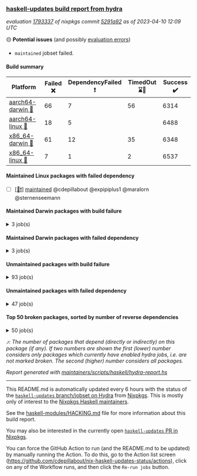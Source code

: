 ### [haskell-updates build report from hydra](https://hydra.nixos.org/jobset/nixpkgs/haskell-updates)
*evaluation [1793337](https://hydra.nixos.org/eval/1793337) of nixpkgs commit [5291a92](https://github.com/NixOS/nixpkgs/commits/5291a9240e23b839452c5bceecbc9da48cbf112e) as of 2023-04-10 12:09 UTC*

:yellow_circle: **Potential issues** (and possibly [evaluation errors](https://hydra.nixos.org/jobset/nixpkgs/haskell-updates))
  * `maintained` jobset failed.

#### Build summary

 | Platform | Failed :x: | DependencyFailed :heavy_exclamation_mark: | TimedOut :hourglass::no_entry_sign: | Success :heavy_check_mark: | 
 | --- | --- | --- | --- | --- | 
 | [aarch64-darwin :green_apple:](https://hydra.nixos.org/eval/1793337?filter=.aarch64-darwin) | 66 | 7 | 56 | 6314 | 
 | [aarch64-linux :iphone:](https://hydra.nixos.org/eval/1793337?filter=.aarch64-linux) | 18 | 5 |  | 6488 | 
 | [x86_64-darwin :apple:](https://hydra.nixos.org/eval/1793337?filter=.x86_64-darwin) | 61 | 12 | 35 | 6348 | 
 | [x86_64-linux :penguin:](https://hydra.nixos.org/eval/1793337?filter=.x86_64-linux) | 7 | 1 | 2 | 6537 | 
#### Maintained Linux packages with failed dependency
- [ ] [[:penguin::heavy_exclamation_mark:]](https://hydra.nixos.org/build/215398638) [maintained](https://hydra.nixos.org/eval/1793337?filter=maintained) @cdepillabout @expipiplus1 @maralorn @sternenseemann
#### Maintained Darwin packages with build failure
<details><summary>3 job(s) </summary>

- [ ] [gitit](https://hydra.nixos.org/eval/1793337?filter=gitit) @Profpatsch @sternenseemann
  - [[:green_apple::x:]](https://hydra.nixos.org/build/215310502) [[:apple::heavy_check_mark:]](https://hydra.nixos.org/build/215309222) [toplevel](https://hydra.nixos.org/eval/1793337?filter=gitit)
  - [[:green_apple::heavy_check_mark:]](https://hydra.nixos.org/build/215303115) [[:apple::heavy_check_mark:]](https://hydra.nixos.org/build/215302838) [haskellPackages](https://hydra.nixos.org/eval/1793337?filter=haskellPackages.gitit)
</details>

#### Maintained Darwin packages with failed dependency
<details><summary>3 job(s) </summary>

- [ ] [nvfetcher](https://hydra.nixos.org/eval/1793337?filter=nvfetcher) @berberman
  - [[:green_apple::heavy_exclamation_mark:]](https://hydra.nixos.org/build/215378934) [[:apple::heavy_check_mark:]](https://hydra.nixos.org/build/215378940) [toplevel](https://hydra.nixos.org/eval/1793337?filter=nvfetcher)
  - [[:green_apple::heavy_exclamation_mark:]](https://hydra.nixos.org/build/215378937) [[:apple::heavy_check_mark:]](https://hydra.nixos.org/build/215378941) [haskellPackages](https://hydra.nixos.org/eval/1793337?filter=haskellPackages.nvfetcher)
</details>

#### Unmaintained packages with build failure
<details><summary>93 job(s) </summary>

- [ ] [ghc-lib-parser](https://hydra.nixos.org/eval/1793337?filter=ghc-lib-parser)  :arrow_heading_up: 25 | 68
  - [[:green_apple::heavy_check_mark:]](https://hydra.nixos.org/build/214152737) [[:iphone::heavy_check_mark:]](https://hydra.nixos.org/build/214132606) [[:apple::heavy_check_mark:]](https://hydra.nixos.org/build/214143564) [[:penguin::heavy_check_mark:]](https://hydra.nixos.org/build/214131464) [haskell.packages.ghc8107](https://hydra.nixos.org/eval/1793337?filter=haskell.packages.ghc8107.ghc-lib-parser)
  -  [[:iphone::heavy_check_mark:]](https://hydra.nixos.org/build/214142960) [[:apple::heavy_check_mark:]](https://hydra.nixos.org/build/214150857) [[:penguin::heavy_check_mark:]](https://hydra.nixos.org/build/214157196) [haskell.packages.ghc884](https://hydra.nixos.org/eval/1793337?filter=haskell.packages.ghc884.ghc-lib-parser)
  - [[:green_apple::heavy_check_mark:]](https://hydra.nixos.org/build/214150925) [[:iphone::heavy_check_mark:]](https://hydra.nixos.org/build/214146030) [[:apple::heavy_check_mark:]](https://hydra.nixos.org/build/214142844) [[:penguin::heavy_check_mark:]](https://hydra.nixos.org/build/214146460) [haskell.packages.ghc902](https://hydra.nixos.org/eval/1793337?filter=haskell.packages.ghc902.ghc-lib-parser)
  - [[:green_apple::heavy_check_mark:]](https://hydra.nixos.org/build/214149438) [[:iphone::heavy_check_mark:]](https://hydra.nixos.org/build/214142601) [[:apple::heavy_check_mark:]](https://hydra.nixos.org/build/214150059) [[:penguin::heavy_check_mark:]](https://hydra.nixos.org/build/214146661) [haskell.packages.ghc924](https://hydra.nixos.org/eval/1793337?filter=haskell.packages.ghc924.ghc-lib-parser)
  - [[:green_apple::heavy_check_mark:]](https://hydra.nixos.org/build/214156081) [[:iphone::heavy_check_mark:]](https://hydra.nixos.org/build/214144157) [[:apple::heavy_check_mark:]](https://hydra.nixos.org/build/214144221) [[:penguin::heavy_check_mark:]](https://hydra.nixos.org/build/214136222) [haskell.packages.ghc925](https://hydra.nixos.org/eval/1793337?filter=haskell.packages.ghc925.ghc-lib-parser)
  - [[:green_apple::heavy_check_mark:]](https://hydra.nixos.org/build/214141586) [[:iphone::heavy_check_mark:]](https://hydra.nixos.org/build/214153896) [[:apple::heavy_check_mark:]](https://hydra.nixos.org/build/214139781) [[:penguin::heavy_check_mark:]](https://hydra.nixos.org/build/214147860) [haskell.packages.ghc926](https://hydra.nixos.org/eval/1793337?filter=haskell.packages.ghc926.ghc-lib-parser)
  - [[:green_apple::heavy_check_mark:]](https://hydra.nixos.org/build/214131887) [[:iphone::heavy_check_mark:]](https://hydra.nixos.org/build/214135636) [[:apple::heavy_check_mark:]](https://hydra.nixos.org/build/214134095) [[:penguin::heavy_check_mark:]](https://hydra.nixos.org/build/214146976) [haskell.packages.ghc927](https://hydra.nixos.org/eval/1793337?filter=haskell.packages.ghc927.ghc-lib-parser)
  - [[:green_apple::heavy_check_mark:]](https://hydra.nixos.org/build/214132590) [[:iphone::heavy_check_mark:]](https://hydra.nixos.org/build/214131228) [[:apple::heavy_check_mark:]](https://hydra.nixos.org/build/214143061) [[:penguin::heavy_check_mark:]](https://hydra.nixos.org/build/214134785) [haskell.packages.ghc944](https://hydra.nixos.org/eval/1793337?filter=haskell.packages.ghc944.ghc-lib-parser)
  - [[:green_apple::heavy_check_mark:]](https://hydra.nixos.org/build/215303175) [[:iphone::x:]](https://hydra.nixos.org/build/215305798) [[:apple::heavy_check_mark:]](https://hydra.nixos.org/build/215306232) [[:penguin::heavy_check_mark:]](https://hydra.nixos.org/build/215311113) [haskell.packages.ghc961](https://hydra.nixos.org/eval/1793337?filter=haskell.packages.ghc961.ghc-lib-parser)
  - [[:green_apple::heavy_check_mark:]](https://hydra.nixos.org/build/214150872) [[:iphone::heavy_check_mark:]](https://hydra.nixos.org/build/214147560) [[:apple::heavy_check_mark:]](https://hydra.nixos.org/build/214132914) [[:penguin::heavy_check_mark:]](https://hydra.nixos.org/build/214153086) [haskellPackages](https://hydra.nixos.org/eval/1793337?filter=haskellPackages.ghc-lib-parser)
- [ ] [[:green_apple::heavy_check_mark:]](https://hydra.nixos.org/build/214141789) [[:iphone::heavy_check_mark:]](https://hydra.nixos.org/build/214134943) [[:apple::x:]](https://hydra.nixos.org/build/214146726) [[:penguin::heavy_check_mark:]](https://hydra.nixos.org/build/214135673) [haskellPackages.di-core](https://hydra.nixos.org/eval/1793337?filter=haskellPackages.di-core)  :arrow_heading_up: 8 | 11
- [ ] [[:green_apple::heavy_check_mark:]](https://hydra.nixos.org/build/215310254) [[:iphone::heavy_check_mark:]](https://hydra.nixos.org/build/215310915) [[:apple::x:]](https://hydra.nixos.org/build/215306998) [[:penguin::heavy_check_mark:]](https://hydra.nixos.org/build/215306514) [haskellPackages.spatial-math](https://hydra.nixos.org/eval/1793337?filter=haskellPackages.spatial-math)  :arrow_heading_up: 3 | 8
- [ ] [[:green_apple::x:]](https://hydra.nixos.org/build/215304155) [[:iphone::x:]](https://hydra.nixos.org/build/215303530) [[:apple::heavy_check_mark:]](https://hydra.nixos.org/build/215307689) [[:penguin::heavy_check_mark:]](https://hydra.nixos.org/build/215303840) [haskellPackages.hw-simd](https://hydra.nixos.org/eval/1793337?filter=haskellPackages.hw-simd)  :arrow_heading_up: 1 | 8
- [ ] [[:green_apple::x:]](https://hydra.nixos.org/build/215311116) [[:iphone::heavy_check_mark:]](https://hydra.nixos.org/build/215308695) [[:apple::x:]](https://hydra.nixos.org/build/215305531) [[:penguin::heavy_check_mark:]](https://hydra.nixos.org/build/215301905) [haskellPackages.inline-r](https://hydra.nixos.org/eval/1793337?filter=haskellPackages.inline-r)  :arrow_heading_up: 1 | 4
- [ ] [[:green_apple::heavy_check_mark:]](https://hydra.nixos.org/build/214134274) [[:iphone::x:]](https://hydra.nixos.org/build/214149550) [[:apple::heavy_check_mark:]](https://hydra.nixos.org/build/214142318) [[:penguin::heavy_check_mark:]](https://hydra.nixos.org/build/214144617) [haskellPackages.long-double](https://hydra.nixos.org/eval/1793337?filter=haskellPackages.long-double)  :arrow_heading_up: 1 | 2
- [ ] [[:green_apple::x:]](https://hydra.nixos.org/build/215303094) [[:iphone::heavy_check_mark:]](https://hydra.nixos.org/build/215305321) [[:apple::x:]](https://hydra.nixos.org/build/215307505) [[:penguin::heavy_check_mark:]](https://hydra.nixos.org/build/215307872) [haskellPackages.posix-socket](https://hydra.nixos.org/eval/1793337?filter=haskellPackages.posix-socket)  :arrow_heading_up: 1 | 2
- [ ] [[:green_apple::x:]](https://hydra.nixos.org/build/215310942) [[:iphone::heavy_check_mark:]](https://hydra.nixos.org/build/215308400) [[:apple::x:]](https://hydra.nixos.org/build/215306181) [[:penguin::heavy_check_mark:]](https://hydra.nixos.org/build/215308213) [haskellPackages.gi-gdkx11](https://hydra.nixos.org/eval/1793337?filter=haskellPackages.gi-gdkx11)  :arrow_heading_up: 1 | 1
- [ ] [[:green_apple::heavy_check_mark:]](https://hydra.nixos.org/build/215309053) [[:iphone::x:]](https://hydra.nixos.org/build/215302362) [[:apple::heavy_check_mark:]](https://hydra.nixos.org/build/215310229) [[:penguin::heavy_check_mark:]](https://hydra.nixos.org/build/215308593) [haskellPackages.nlopt-haskell](https://hydra.nixos.org/eval/1793337?filter=haskellPackages.nlopt-haskell)  :arrow_heading_up: 1 | 1
- [ ] [[:green_apple::x:]](https://hydra.nixos.org/build/214141221) [[:iphone::heavy_check_mark:]](https://hydra.nixos.org/build/214151880) [[:apple::x:]](https://hydra.nixos.org/build/214152662) [[:penguin::heavy_check_mark:]](https://hydra.nixos.org/build/214142865) [haskellPackages.openal-ffi](https://hydra.nixos.org/eval/1793337?filter=haskellPackages.openal-ffi)  :arrow_heading_up: 1 | 1
- [ ] [[:apple::x:]](https://hydra.nixos.org/build/215305536) [[:penguin::heavy_check_mark:]](https://hydra.nixos.org/build/215312608) [haskellPackages.swisstable](https://hydra.nixos.org/eval/1793337?filter=haskellPackages.swisstable)  :arrow_heading_up: 1 | 1
- [ ] [[:green_apple::heavy_check_mark:]](https://hydra.nixos.org/build/214146944) [[:iphone::x:]](https://hydra.nixos.org/build/214145294) [[:apple::heavy_check_mark:]](https://hydra.nixos.org/build/214134328) [[:penguin::heavy_check_mark:]](https://hydra.nixos.org/build/214151749) [haskellPackages.freetype2](https://hydra.nixos.org/eval/1793337?filter=haskellPackages.freetype2)  :arrow_heading_up: 0 | 10
- [ ] [[:green_apple::x:]](https://hydra.nixos.org/build/215310785) [[:iphone::heavy_check_mark:]](https://hydra.nixos.org/build/215310953) [[:apple::x:]](https://hydra.nixos.org/build/215302646) [[:penguin::heavy_check_mark:]](https://hydra.nixos.org/build/215306860) [haskellPackages.pipes-zlib](https://hydra.nixos.org/eval/1793337?filter=haskellPackages.pipes-zlib)  :arrow_heading_up: 0 | 5
- [ ] [[:green_apple::x:]](https://hydra.nixos.org/build/215306589) [[:iphone::heavy_check_mark:]](https://hydra.nixos.org/build/215305904) [[:apple::heavy_check_mark:]](https://hydra.nixos.org/build/215313212) [[:penguin::heavy_check_mark:]](https://hydra.nixos.org/build/215304607) [haskellPackages.streams](https://hydra.nixos.org/eval/1793337?filter=haskellPackages.streams)  :arrow_heading_up: 0 | 5
- [ ] [[:green_apple::x:]](https://hydra.nixos.org/build/215305654) [[:iphone::heavy_check_mark:]](https://hydra.nixos.org/build/215303385) [[:apple::heavy_check_mark:]](https://hydra.nixos.org/build/215306500) [[:penguin::heavy_check_mark:]](https://hydra.nixos.org/build/215310336) [haskellPackages.folds](https://hydra.nixos.org/eval/1793337?filter=haskellPackages.folds)  :arrow_heading_up: 0 | 3
- [ ] [[:green_apple::x:]](https://hydra.nixos.org/build/215308253) [[:iphone::heavy_check_mark:]](https://hydra.nixos.org/build/215301477) [[:apple::heavy_check_mark:]](https://hydra.nixos.org/build/215306397) [[:penguin::heavy_check_mark:]](https://hydra.nixos.org/build/215309320) [haskellPackages.gauge](https://hydra.nixos.org/eval/1793337?filter=haskellPackages.gauge)  :arrow_heading_up: 0 | 3
- [ ] [[:green_apple::x:]](https://hydra.nixos.org/build/214148657) [[:iphone::x:]](https://hydra.nixos.org/build/214133658) [[:apple::heavy_check_mark:]](https://hydra.nixos.org/build/214137156) [[:penguin::heavy_check_mark:]](https://hydra.nixos.org/build/214136660) [haskellPackages.picosat](https://hydra.nixos.org/eval/1793337?filter=haskellPackages.picosat)  :arrow_heading_up: 0 | 3
- [ ] [[:green_apple::x:]](https://hydra.nixos.org/build/214148397) [[:iphone::heavy_check_mark:]](https://hydra.nixos.org/build/214136877) [[:apple::heavy_check_mark:]](https://hydra.nixos.org/build/214137485) [[:penguin::heavy_check_mark:]](https://hydra.nixos.org/build/214138587) [haskellPackages.LibZip](https://hydra.nixos.org/eval/1793337?filter=haskellPackages.LibZip)  :arrow_heading_up: 0 | 2
- [ ] [[:green_apple::heavy_check_mark:]](https://hydra.nixos.org/build/214507009) [[:iphone::x:]](https://hydra.nixos.org/build/214503119) [[:apple::heavy_check_mark:]](https://hydra.nixos.org/build/214494591) [[:penguin::heavy_check_mark:]](https://hydra.nixos.org/build/214503477) [haskellPackages.quic](https://hydra.nixos.org/eval/1793337?filter=haskellPackages.quic)  :arrow_heading_up: 0 | 2
- [ ] [[:green_apple::x:]](https://hydra.nixos.org/build/214500891) [[:iphone::heavy_check_mark:]](https://hydra.nixos.org/build/214499813) [[:apple::heavy_check_mark:]](https://hydra.nixos.org/build/214504248) [[:penguin::heavy_check_mark:]](https://hydra.nixos.org/build/214505205) [haskellPackages.rocksdb-haskell](https://hydra.nixos.org/eval/1793337?filter=haskellPackages.rocksdb-haskell)  :arrow_heading_up: 0 | 2
- [ ] [[:green_apple::x:]](https://hydra.nixos.org/build/214772411) [[:iphone::heavy_check_mark:]](https://hydra.nixos.org/build/214772187) [[:apple::x:]](https://hydra.nixos.org/build/214772224) [[:penguin::heavy_check_mark:]](https://hydra.nixos.org/build/214772377) [haskellPackages.h-raylib](https://hydra.nixos.org/eval/1793337?filter=haskellPackages.h-raylib)  :arrow_heading_up: 0 | 1
- [ ] [[:green_apple::x:]](https://hydra.nixos.org/build/214141306) [[:iphone::heavy_check_mark:]](https://hydra.nixos.org/build/214138240) [[:apple::x:]](https://hydra.nixos.org/build/214143679) [[:penguin::heavy_check_mark:]](https://hydra.nixos.org/build/214132798) [haskellPackages.hamid](https://hydra.nixos.org/eval/1793337?filter=haskellPackages.hamid)  :arrow_heading_up: 0 | 1
- [ ] [[:green_apple::heavy_check_mark:]](https://hydra.nixos.org/build/215302965) [[:iphone::heavy_check_mark:]](https://hydra.nixos.org/build/215302724) [[:apple::x:]](https://hydra.nixos.org/build/215303783) [[:penguin::heavy_check_mark:]](https://hydra.nixos.org/build/215306869) [haskellPackages.hmatrix-morpheus](https://hydra.nixos.org/eval/1793337?filter=haskellPackages.hmatrix-morpheus)  :arrow_heading_up: 0 | 1
- [ ] [[:green_apple::x:]](https://hydra.nixos.org/build/214133968) [[:iphone::heavy_check_mark:]](https://hydra.nixos.org/build/214156099) [[:apple::x:]](https://hydra.nixos.org/build/214143711) [[:penguin::heavy_check_mark:]](https://hydra.nixos.org/build/214140909) [haskellPackages.huckleberry](https://hydra.nixos.org/eval/1793337?filter=haskellPackages.huckleberry)  :arrow_heading_up: 0 | 1
- [ ] [[:green_apple::x:]](https://hydra.nixos.org/build/214145745) [[:iphone::heavy_check_mark:]](https://hydra.nixos.org/build/214156245) [[:apple::x:]](https://hydra.nixos.org/build/214141632) [[:penguin::heavy_check_mark:]](https://hydra.nixos.org/build/214155150) [haskellPackages.select](https://hydra.nixos.org/eval/1793337?filter=haskellPackages.select)  :arrow_heading_up: 0 | 1
- [ ] [[:green_apple::heavy_check_mark:]](https://hydra.nixos.org/build/215303912) [[:iphone::x:]](https://hydra.nixos.org/build/215312587) [[:apple::x:]](https://hydra.nixos.org/build/215310985) [[:penguin::x:]](https://hydra.nixos.org/build/215309582) [haskellPackages.simple-vec3](https://hydra.nixos.org/eval/1793337?filter=haskellPackages.simple-vec3)  :arrow_heading_up: 0 | 1
- [ ] [[:green_apple::x:]](https://hydra.nixos.org/build/214153812) [[:iphone::heavy_check_mark:]](https://hydra.nixos.org/build/214146662) [[:apple::x:]](https://hydra.nixos.org/build/214136287) [[:penguin::heavy_check_mark:]](https://hydra.nixos.org/build/214147572) [haskellPackages.sysinfo](https://hydra.nixos.org/eval/1793337?filter=haskellPackages.sysinfo)  :arrow_heading_up: 0 | 1
- [ ] [[:green_apple::heavy_check_mark:]](https://hydra.nixos.org/build/215312332) [[:iphone::heavy_check_mark:]](https://hydra.nixos.org/build/215304847) [[:apple::x:]](https://hydra.nixos.org/build/215313484) [[:penguin::heavy_check_mark:]](https://hydra.nixos.org/build/215306234) [haskellPackages.FractalArt](https://hydra.nixos.org/eval/1793337?filter=haskellPackages.FractalArt) 
- [ ] [[:green_apple::heavy_check_mark:]](https://hydra.nixos.org/build/214157397) [[:iphone::x:]](https://hydra.nixos.org/build/214136263) [[:apple::heavy_check_mark:]](https://hydra.nixos.org/build/214141126) [[:penguin::heavy_check_mark:]](https://hydra.nixos.org/build/214153805) [haskellPackages.HsASA](https://hydra.nixos.org/eval/1793337?filter=haskellPackages.HsASA) 
- [ ] [[:green_apple::x:]](https://hydra.nixos.org/build/214134999) [[:iphone::heavy_check_mark:]](https://hydra.nixos.org/build/214157288) [[:apple::x:]](https://hydra.nixos.org/build/214142578) [[:penguin::heavy_check_mark:]](https://hydra.nixos.org/build/214149630) [haskellPackages.al](https://hydra.nixos.org/eval/1793337?filter=haskellPackages.al) 
- [ ] [[:green_apple::heavy_check_mark:]](https://hydra.nixos.org/build/214502771) [[:iphone::heavy_check_mark:]](https://hydra.nixos.org/build/214502511) [[:apple::x:]](https://hydra.nixos.org/build/214496305) [[:penguin::heavy_check_mark:]](https://hydra.nixos.org/build/214494735) [haskellPackages.churros](https://hydra.nixos.org/eval/1793337?filter=haskellPackages.churros) 
- [ ] [[:green_apple::heavy_check_mark:]](https://hydra.nixos.org/build/214146953) [[:iphone::heavy_check_mark:]](https://hydra.nixos.org/build/214137813) [[:apple::x:]](https://hydra.nixos.org/build/214137621) [[:penguin::heavy_check_mark:]](https://hydra.nixos.org/build/214153200) [haskellPackages.env-extra](https://hydra.nixos.org/eval/1793337?filter=haskellPackages.env-extra) 
- [ ] [[:green_apple::x:]](https://hydra.nixos.org/build/215310678) [[:iphone::heavy_check_mark:]](https://hydra.nixos.org/build/215306417) [[:apple::x:]](https://hydra.nixos.org/build/215310748) [[:penguin::heavy_check_mark:]](https://hydra.nixos.org/build/215310810) [haskellPackages.epub-tools](https://hydra.nixos.org/eval/1793337?filter=haskellPackages.epub-tools) 
- [ ] [[:green_apple::x:]](https://hydra.nixos.org/build/214147932) [[:iphone::heavy_check_mark:]](https://hydra.nixos.org/build/214140002) [[:apple::heavy_check_mark:]](https://hydra.nixos.org/build/214136673) [[:penguin::heavy_check_mark:]](https://hydra.nixos.org/build/214150873) [haskellPackages.executable-hash](https://hydra.nixos.org/eval/1793337?filter=haskellPackages.executable-hash) 
- [ ] [[:green_apple::x:]](https://hydra.nixos.org/build/215310565) [[:iphone::x:]](https://hydra.nixos.org/build/215303161) [[:apple::x:]](https://hydra.nixos.org/build/215301484) [[:penguin::x:]](https://hydra.nixos.org/build/215306368) [haskellPackages.fix-imports](https://hydra.nixos.org/eval/1793337?filter=haskellPackages.fix-imports) 
- [ ] [[:green_apple::x:]](https://hydra.nixos.org/build/214135226) [[:iphone::heavy_check_mark:]](https://hydra.nixos.org/build/214134337) [[:apple::x:]](https://hydra.nixos.org/build/214133687) [[:penguin::heavy_check_mark:]](https://hydra.nixos.org/build/214134720) [haskellPackages.float128](https://hydra.nixos.org/eval/1793337?filter=haskellPackages.float128) 
- [ ] [[:green_apple::x:]](https://hydra.nixos.org/build/214508158) [[:iphone::heavy_check_mark:]](https://hydra.nixos.org/build/214496089) [[:apple::x:]](https://hydra.nixos.org/build/214503377) [[:penguin::heavy_check_mark:]](https://hydra.nixos.org/build/214501931) [haskellPackages.fudgets](https://hydra.nixos.org/eval/1793337?filter=haskellPackages.fudgets) 
- [ ] [[:green_apple::x:]](https://hydra.nixos.org/build/215309430) [[:iphone::x:]](https://hydra.nixos.org/build/215311663) [[:apple::x:]](https://hydra.nixos.org/build/215301940) [[:penguin::x:]](https://hydra.nixos.org/build/215303659) [haskellPackages.generic-persistence](https://hydra.nixos.org/eval/1793337?filter=haskellPackages.generic-persistence) 
- [ ] [[:green_apple::x:]](https://hydra.nixos.org/build/215304005) [[:iphone::heavy_check_mark:]](https://hydra.nixos.org/build/215304930) [[:apple::x:]](https://hydra.nixos.org/build/215310333) [[:penguin::heavy_check_mark:]](https://hydra.nixos.org/build/215306522) [haskellPackages.gerrit](https://hydra.nixos.org/eval/1793337?filter=haskellPackages.gerrit) 
- [ ] [[:green_apple::x:]](https://hydra.nixos.org/build/215312403) [[:apple::x:]](https://hydra.nixos.org/build/215302280) [haskellPackages.gi-gtkosxapplication](https://hydra.nixos.org/eval/1793337?filter=haskellPackages.gi-gtkosxapplication) 
- [ ] [[:green_apple::x:]](https://hydra.nixos.org/build/215305496) [[:apple::x:]](https://hydra.nixos.org/build/215307467) [haskellPackages.gtk-mac-integration](https://hydra.nixos.org/eval/1793337?filter=haskellPackages.gtk-mac-integration) 
- [ ] [[:green_apple::x:]](https://hydra.nixos.org/build/215306747) [[:iphone::heavy_check_mark:]](https://hydra.nixos.org/build/215304672) [[:apple::x:]](https://hydra.nixos.org/build/215308242) [[:penguin::heavy_check_mark:]](https://hydra.nixos.org/build/215310490) [haskellPackages.gtk-traymanager](https://hydra.nixos.org/eval/1793337?filter=haskellPackages.gtk-traymanager) 
- [ ] [[:green_apple::x:]](https://hydra.nixos.org/build/215303745) [[:apple::x:]](https://hydra.nixos.org/build/215307393) [haskellPackages.gtk3-mac-integration](https://hydra.nixos.org/eval/1793337?filter=haskellPackages.gtk3-mac-integration) 
- [ ] [[:green_apple::x:]](https://hydra.nixos.org/build/215305243) [[:iphone::heavy_check_mark:]](https://hydra.nixos.org/build/215307737) [[:apple::x:]](https://hydra.nixos.org/build/215308311) [[:penguin::heavy_check_mark:]](https://hydra.nixos.org/build/215306933) [haskellPackages.highlight](https://hydra.nixos.org/eval/1793337?filter=haskellPackages.highlight) 
- [ ] [[:green_apple::x:]](https://hydra.nixos.org/build/215310384) [[:iphone::heavy_check_mark:]](https://hydra.nixos.org/build/215311363) [[:apple::x:]](https://hydra.nixos.org/build/215302807) [[:penguin::heavy_check_mark:]](https://hydra.nixos.org/build/215304124) [haskellPackages.hinotify-conduit](https://hydra.nixos.org/eval/1793337?filter=haskellPackages.hinotify-conduit) 
- [ ] [[:green_apple::x:]](https://hydra.nixos.org/build/214156295) [[:iphone::heavy_check_mark:]](https://hydra.nixos.org/build/214145796) [[:apple::x:]](https://hydra.nixos.org/build/214147180) [[:penguin::heavy_check_mark:]](https://hydra.nixos.org/build/214157678) [haskellPackages.hsshellscript](https://hydra.nixos.org/eval/1793337?filter=haskellPackages.hsshellscript) 
- [ ] [[:green_apple::x:]](https://hydra.nixos.org/build/214145882) [[:iphone::heavy_check_mark:]](https://hydra.nixos.org/build/214147797) [[:apple::x:]](https://hydra.nixos.org/build/214133768) [[:penguin::heavy_check_mark:]](https://hydra.nixos.org/build/214154054) [haskellPackages.hssourceinfo](https://hydra.nixos.org/eval/1793337?filter=haskellPackages.hssourceinfo) 
- [ ] [[:green_apple::x:]](https://hydra.nixos.org/build/214142552) [[:iphone::heavy_check_mark:]](https://hydra.nixos.org/build/214140737) [[:apple::x:]](https://hydra.nixos.org/build/214149553) [[:penguin::heavy_check_mark:]](https://hydra.nixos.org/build/214134415) [haskellPackages.hunspell-hs](https://hydra.nixos.org/eval/1793337?filter=haskellPackages.hunspell-hs) 
- [ ] [[:apple::x:]](https://hydra.nixos.org/build/215307916) [[:penguin::heavy_check_mark:]](https://hydra.nixos.org/build/215306418) [haskellPackages.inline-asm](https://hydra.nixos.org/eval/1793337?filter=haskellPackages.inline-asm) 
- [ ] [[:green_apple::x:]](https://hydra.nixos.org/build/214499769) [[:iphone::heavy_check_mark:]](https://hydra.nixos.org/build/214500971) [[:apple::x:]](https://hydra.nixos.org/build/214496739) [[:penguin::heavy_check_mark:]](https://hydra.nixos.org/build/214498617) [haskellPackages.interprocess](https://hydra.nixos.org/eval/1793337?filter=haskellPackages.interprocess) 
- [ ] [[:green_apple::x:]](https://hydra.nixos.org/build/215307398) [[:iphone::heavy_check_mark:]](https://hydra.nixos.org/build/215313391) [[:apple::x:]](https://hydra.nixos.org/build/215313189) [[:penguin::heavy_check_mark:]](https://hydra.nixos.org/build/215307813) [haskellPackages.intricacy](https://hydra.nixos.org/eval/1793337?filter=haskellPackages.intricacy) 
- [ ] [[:green_apple::x:]](https://hydra.nixos.org/build/215302907) [[:iphone::heavy_check_mark:]](https://hydra.nixos.org/build/215302680) [[:apple::x:]](https://hydra.nixos.org/build/215308590) [[:penguin::heavy_check_mark:]](https://hydra.nixos.org/build/215310386) [haskellPackages.ipcvar](https://hydra.nixos.org/eval/1793337?filter=haskellPackages.ipcvar) 
- [ ] [[:green_apple::x:]](https://hydra.nixos.org/build/214150388) [[:apple::x:]](https://hydra.nixos.org/build/214155935) [haskellPackages.kqueue](https://hydra.nixos.org/eval/1793337?filter=haskellPackages.kqueue) 
- [ ] [[:green_apple::x:]](https://hydra.nixos.org/build/214505246) [[:iphone::heavy_check_mark:]](https://hydra.nixos.org/build/214499200) [[:apple::heavy_check_mark:]](https://hydra.nixos.org/build/214495666) [[:penguin::heavy_check_mark:]](https://hydra.nixos.org/build/214500012) [haskellPackages.leveldb-haskell-fork](https://hydra.nixos.org/eval/1793337?filter=haskellPackages.leveldb-haskell-fork) 
- [ ] [[:green_apple::x:]](https://hydra.nixos.org/build/214136249) [[:iphone::heavy_check_mark:]](https://hydra.nixos.org/build/214135202) [[:apple::x:]](https://hydra.nixos.org/build/214135419) [[:penguin::heavy_check_mark:]](https://hydra.nixos.org/build/214135717) [haskellPackages.linux-framebuffer](https://hydra.nixos.org/eval/1793337?filter=haskellPackages.linux-framebuffer) 
- [ ] [[:green_apple::x:]](https://hydra.nixos.org/build/215312994) [[:iphone::heavy_check_mark:]](https://hydra.nixos.org/build/215307154) [[:apple::x:]](https://hydra.nixos.org/build/215308194) [[:penguin::heavy_check_mark:]](https://hydra.nixos.org/build/215310593) [haskellPackages.mediawiki2latex](https://hydra.nixos.org/eval/1793337?filter=haskellPackages.mediawiki2latex) 
- [ ] [[:green_apple::x:]](https://hydra.nixos.org/build/214508933) [[:iphone::heavy_check_mark:]](https://hydra.nixos.org/build/214503394) [[:apple::x:]](https://hydra.nixos.org/build/214500842) [[:penguin::heavy_check_mark:]](https://hydra.nixos.org/build/214506470) [haskellPackages.memfd](https://hydra.nixos.org/eval/1793337?filter=haskellPackages.memfd) 
- [ ] [[:green_apple::x:]](https://hydra.nixos.org/build/214148286) [[:iphone::heavy_check_mark:]](https://hydra.nixos.org/build/214133115) [[:apple::x:]](https://hydra.nixos.org/build/214152231) [[:penguin::heavy_check_mark:]](https://hydra.nixos.org/build/214146907) [haskellPackages.memzero](https://hydra.nixos.org/eval/1793337?filter=haskellPackages.memzero) 
- [ ] [[:green_apple::x:]](https://hydra.nixos.org/build/215311565) [[:iphone::heavy_check_mark:]](https://hydra.nixos.org/build/215310956) [[:apple::x:]](https://hydra.nixos.org/build/215310715) [[:penguin::heavy_check_mark:]](https://hydra.nixos.org/build/215304765) [haskellPackages.nix-serve-ng](https://hydra.nixos.org/eval/1793337?filter=haskellPackages.nix-serve-ng) 
- [ ] [[:green_apple::heavy_check_mark:]](https://hydra.nixos.org/build/215305441) [[:iphone::heavy_check_mark:]](https://hydra.nixos.org/build/215304570) [[:apple::x:]](https://hydra.nixos.org/build/215307622) [[:penguin::x:]](https://hydra.nixos.org/build/215309501) [haskellPackages.openai-hs](https://hydra.nixos.org/eval/1793337?filter=haskellPackages.openai-hs) 
- [ ] [[:green_apple::x:]](https://hydra.nixos.org/build/215302738) [[:iphone::heavy_check_mark:]](https://hydra.nixos.org/build/215310506) [[:apple::heavy_check_mark:]](https://hydra.nixos.org/build/215310454) [[:penguin::heavy_check_mark:]](https://hydra.nixos.org/build/215307848) [haskellPackages.perceptual-hash](https://hydra.nixos.org/eval/1793337?filter=haskellPackages.perceptual-hash) 
- [ ] [[:green_apple::x:]](https://hydra.nixos.org/build/215304782) [[:iphone::heavy_check_mark:]](https://hydra.nixos.org/build/215309633) [[:apple::x:]](https://hydra.nixos.org/build/215304095) [[:penguin::heavy_check_mark:]](https://hydra.nixos.org/build/215306872) [haskellPackages.persistent-pagination](https://hydra.nixos.org/eval/1793337?filter=haskellPackages.persistent-pagination) 
- [ ] [[:green_apple::x:]](https://hydra.nixos.org/build/215304163) [[:iphone::heavy_check_mark:]](https://hydra.nixos.org/build/215301410) [[:apple::x:]](https://hydra.nixos.org/build/215302720) [[:penguin::heavy_check_mark:]](https://hydra.nixos.org/build/215309308) [haskellPackages.phatsort](https://hydra.nixos.org/eval/1793337?filter=haskellPackages.phatsort) 
- [ ] [[:green_apple::x:]](https://hydra.nixos.org/build/215306720) [[:iphone::heavy_check_mark:]](https://hydra.nixos.org/build/215309190) [[:apple::x:]](https://hydra.nixos.org/build/215305783) [[:penguin::heavy_check_mark:]](https://hydra.nixos.org/build/215304167) [haskellPackages.ping-wrapper](https://hydra.nixos.org/eval/1793337?filter=haskellPackages.ping-wrapper) 
- [ ] [[:green_apple::x:]](https://hydra.nixos.org/build/214154380) [[:iphone::heavy_check_mark:]](https://hydra.nixos.org/build/214152962) [[:apple::x:]](https://hydra.nixos.org/build/214154667) [[:penguin::heavy_check_mark:]](https://hydra.nixos.org/build/214133450) [haskellPackages.posix-timer](https://hydra.nixos.org/eval/1793337?filter=haskellPackages.posix-timer) 
- [ ] [[:green_apple::x:]](https://hydra.nixos.org/build/214500394) [[:iphone::heavy_check_mark:]](https://hydra.nixos.org/build/214504596) [[:apple::x:]](https://hydra.nixos.org/build/214497651) [[:penguin::heavy_check_mark:]](https://hydra.nixos.org/build/214503051) [haskellPackages.procex](https://hydra.nixos.org/eval/1793337?filter=haskellPackages.procex) 
- [ ] [[:green_apple::x:]](https://hydra.nixos.org/build/215308819) [[:iphone::x:]](https://hydra.nixos.org/build/215308929) [[:apple::x:]](https://hydra.nixos.org/build/215309612) [[:penguin::x:]](https://hydra.nixos.org/build/215308028) [haskellPackages.proquint](https://hydra.nixos.org/eval/1793337?filter=haskellPackages.proquint) 
- [ ] [[:green_apple::x:]](https://hydra.nixos.org/build/214142265) [[:iphone::heavy_check_mark:]](https://hydra.nixos.org/build/214153470) [[:apple::x:]](https://hydra.nixos.org/build/214137802) [[:penguin::heavy_check_mark:]](https://hydra.nixos.org/build/214133063) [haskellPackages.pthread](https://hydra.nixos.org/eval/1793337?filter=haskellPackages.pthread) 
- [ ] [[:green_apple::x:]](https://hydra.nixos.org/build/215306306) [[:iphone::heavy_check_mark:]](https://hydra.nixos.org/build/215309476) [[:apple::x:]](https://hydra.nixos.org/build/215306801) [[:penguin::heavy_check_mark:]](https://hydra.nixos.org/build/215308184) [haskellPackages.sandwich-webdriver](https://hydra.nixos.org/eval/1793337?filter=haskellPackages.sandwich-webdriver) 
- [ ] [[:green_apple::x:]](https://hydra.nixos.org/build/215303849) [[:iphone::heavy_check_mark:]](https://hydra.nixos.org/build/215311513) [[:apple::x:]](https://hydra.nixos.org/build/215309630) [[:penguin::hourglass::no_entry_sign:]](https://hydra.nixos.org/build/215301543) [haskellPackages.servant-serialization](https://hydra.nixos.org/eval/1793337?filter=haskellPackages.servant-serialization) 
- [ ] [[:green_apple::heavy_check_mark:]](https://hydra.nixos.org/build/215302433) [[:iphone::x:]](https://hydra.nixos.org/build/215301428) [[:apple::heavy_check_mark:]](https://hydra.nixos.org/build/215302884) [[:penguin::heavy_check_mark:]](https://hydra.nixos.org/build/215301814) [haskellPackages.significant-figures](https://hydra.nixos.org/eval/1793337?filter=haskellPackages.significant-figures) 
- [ ] [[:green_apple::x:]](https://hydra.nixos.org/build/215302821) [[:iphone::heavy_check_mark:]](https://hydra.nixos.org/build/215310572) [[:apple::x:]](https://hydra.nixos.org/build/215303732) [[:penguin::heavy_check_mark:]](https://hydra.nixos.org/build/215308273) [haskellPackages.tailfile-hinotify](https://hydra.nixos.org/eval/1793337?filter=haskellPackages.tailfile-hinotify) 
- [ ] [[:iphone::x:]](https://hydra.nixos.org/build/214143286) [[:penguin::heavy_check_mark:]](https://hydra.nixos.org/build/214139712) [haskellPackages.tasty-papi](https://hydra.nixos.org/eval/1793337?filter=haskellPackages.tasty-papi) 
- [ ] [[:green_apple::x:]](https://hydra.nixos.org/build/215311880) [[:iphone::heavy_check_mark:]](https://hydra.nixos.org/build/215305525) [[:apple::heavy_check_mark:]](https://hydra.nixos.org/build/215303580) [[:penguin::heavy_check_mark:]](https://hydra.nixos.org/build/215312742) [haskellPackages.tdlib](https://hydra.nixos.org/eval/1793337?filter=haskellPackages.tdlib) 
- [ ] [[:green_apple::x:]](https://hydra.nixos.org/build/215307502) [[:iphone::x:]](https://hydra.nixos.org/build/215304916) [[:apple::x:]](https://hydra.nixos.org/build/215311889) [[:penguin::x:]](https://hydra.nixos.org/build/215310171) [haskellPackages.wai-token-bucket-ratelimiter](https://hydra.nixos.org/eval/1793337?filter=haskellPackages.wai-token-bucket-ratelimiter) 
- [ ] [[:green_apple::x:]](https://hydra.nixos.org/build/215305246) [[:iphone::x:]](https://hydra.nixos.org/build/215311424) [[:apple::x:]](https://hydra.nixos.org/build/215310761) [[:penguin::x:]](https://hydra.nixos.org/build/215307928) [haskellPackages.webauthn](https://hydra.nixos.org/eval/1793337?filter=haskellPackages.webauthn) 
- [ ] [[:green_apple::x:]](https://hydra.nixos.org/build/214149413) [[:iphone::x:]](https://hydra.nixos.org/build/214151410) [[:apple::heavy_check_mark:]](https://hydra.nixos.org/build/214156616) [[:penguin::heavy_check_mark:]](https://hydra.nixos.org/build/214137684) [haskellPackages.wiringPi](https://hydra.nixos.org/eval/1793337?filter=haskellPackages.wiringPi) 
- [ ] [[:green_apple::x:]](https://hydra.nixos.org/build/214557577) [[:iphone::heavy_check_mark:]](https://hydra.nixos.org/build/214557582) [[:apple::heavy_check_mark:]](https://hydra.nixos.org/build/214557596) [[:penguin::heavy_check_mark:]](https://hydra.nixos.org/build/214557662) [tests.haskell.writers](https://hydra.nixos.org/eval/1793337?filter=tests.haskell.writers) 
- [ ] [[:green_apple::x:]](https://hydra.nixos.org/build/215311589) [[:iphone::x:]](https://hydra.nixos.org/build/215301494) [[:apple::heavy_check_mark:]](https://hydra.nixos.org/build/215306866) [[:penguin::heavy_check_mark:]](https://hydra.nixos.org/build/215311900) [haskellPackages.x86-64bit](https://hydra.nixos.org/eval/1793337?filter=haskellPackages.x86-64bit) 
- [ ] [[:green_apple::x:]](https://hydra.nixos.org/build/214133701) [[:iphone::heavy_check_mark:]](https://hydra.nixos.org/build/214134878) [[:apple::x:]](https://hydra.nixos.org/build/214133047) [[:penguin::heavy_check_mark:]](https://hydra.nixos.org/build/214133563) [haskellPackages.xmonad-utils](https://hydra.nixos.org/eval/1793337?filter=haskellPackages.xmonad-utils) 
- [ ] [[:green_apple::x:]](https://hydra.nixos.org/build/214135816) [[:iphone::heavy_check_mark:]](https://hydra.nixos.org/build/214154285) [[:apple::x:]](https://hydra.nixos.org/build/214148394) [[:penguin::heavy_check_mark:]](https://hydra.nixos.org/build/214131148) [haskellPackages.yoga](https://hydra.nixos.org/eval/1793337?filter=haskellPackages.yoga) 
- [ ] [[:green_apple::x:]](https://hydra.nixos.org/build/214156289) [[:iphone::heavy_check_mark:]](https://hydra.nixos.org/build/214141469) [[:apple::x:]](https://hydra.nixos.org/build/214136996) [[:penguin::heavy_check_mark:]](https://hydra.nixos.org/build/214148297) [haskellPackages.zot](https://hydra.nixos.org/eval/1793337?filter=haskellPackages.zot) 
- [ ] [[:green_apple::x:]](https://hydra.nixos.org/build/214150105) [[:iphone::heavy_check_mark:]](https://hydra.nixos.org/build/214148758) [[:apple::x:]](https://hydra.nixos.org/build/214147645) [[:penguin::heavy_check_mark:]](https://hydra.nixos.org/build/214140867) [haskellPackages.zxcvbn-c](https://hydra.nixos.org/eval/1793337?filter=haskellPackages.zxcvbn-c) 
</details>

#### Unmaintained packages with failed dependency
<details><summary>47 job(s) </summary>

- [ ] [ghc-lib-parser-ex](https://hydra.nixos.org/eval/1793337?filter=ghc-lib-parser-ex)  :arrow_heading_up: 17 | 39
  - [[:green_apple::heavy_check_mark:]](https://hydra.nixos.org/build/215305167) [[:iphone::heavy_check_mark:]](https://hydra.nixos.org/build/215304529) [[:apple::heavy_check_mark:]](https://hydra.nixos.org/build/215309158) [[:penguin::heavy_check_mark:]](https://hydra.nixos.org/build/215306714) [haskell.packages.ghc8107](https://hydra.nixos.org/eval/1793337?filter=haskell.packages.ghc8107.ghc-lib-parser-ex)
  -  [[:iphone::heavy_check_mark:]](https://hydra.nixos.org/build/215310853) [[:apple::heavy_check_mark:]](https://hydra.nixos.org/build/215312843) [[:penguin::heavy_check_mark:]](https://hydra.nixos.org/build/215308054) [haskell.packages.ghc884](https://hydra.nixos.org/eval/1793337?filter=haskell.packages.ghc884.ghc-lib-parser-ex)
  - [[:green_apple::heavy_check_mark:]](https://hydra.nixos.org/build/215304724) [[:iphone::heavy_check_mark:]](https://hydra.nixos.org/build/215312151) [[:apple::heavy_check_mark:]](https://hydra.nixos.org/build/215302909) [[:penguin::heavy_check_mark:]](https://hydra.nixos.org/build/215301292) [haskell.packages.ghc902](https://hydra.nixos.org/eval/1793337?filter=haskell.packages.ghc902.ghc-lib-parser-ex)
  - [[:green_apple::heavy_check_mark:]](https://hydra.nixos.org/build/215312481) [[:iphone::heavy_check_mark:]](https://hydra.nixos.org/build/215311611) [[:apple::heavy_check_mark:]](https://hydra.nixos.org/build/215312945) [[:penguin::heavy_check_mark:]](https://hydra.nixos.org/build/215304825) [haskell.packages.ghc924](https://hydra.nixos.org/eval/1793337?filter=haskell.packages.ghc924.ghc-lib-parser-ex)
  - [[:green_apple::heavy_check_mark:]](https://hydra.nixos.org/build/215312914) [[:iphone::heavy_check_mark:]](https://hydra.nixos.org/build/215302626) [[:apple::heavy_check_mark:]](https://hydra.nixos.org/build/215309893) [[:penguin::heavy_check_mark:]](https://hydra.nixos.org/build/215309003) [haskell.packages.ghc925](https://hydra.nixos.org/eval/1793337?filter=haskell.packages.ghc925.ghc-lib-parser-ex)
  - [[:green_apple::heavy_check_mark:]](https://hydra.nixos.org/build/215302109) [[:iphone::heavy_check_mark:]](https://hydra.nixos.org/build/215303471) [[:apple::heavy_check_mark:]](https://hydra.nixos.org/build/215303673) [[:penguin::heavy_check_mark:]](https://hydra.nixos.org/build/215303152) [haskell.packages.ghc926](https://hydra.nixos.org/eval/1793337?filter=haskell.packages.ghc926.ghc-lib-parser-ex)
  - [[:green_apple::heavy_check_mark:]](https://hydra.nixos.org/build/215309892) [[:iphone::heavy_check_mark:]](https://hydra.nixos.org/build/215310786) [[:apple::heavy_check_mark:]](https://hydra.nixos.org/build/215313117) [[:penguin::heavy_check_mark:]](https://hydra.nixos.org/build/215306161) [haskell.packages.ghc927](https://hydra.nixos.org/eval/1793337?filter=haskell.packages.ghc927.ghc-lib-parser-ex)
  - [[:green_apple::heavy_check_mark:]](https://hydra.nixos.org/build/215302185) [[:iphone::heavy_check_mark:]](https://hydra.nixos.org/build/215307797) [[:apple::heavy_check_mark:]](https://hydra.nixos.org/build/215308674) [[:penguin::heavy_check_mark:]](https://hydra.nixos.org/build/215301690) [haskell.packages.ghc944](https://hydra.nixos.org/eval/1793337?filter=haskell.packages.ghc944.ghc-lib-parser-ex)
  - [[:green_apple::heavy_check_mark:]](https://hydra.nixos.org/build/215305911) [[:iphone::heavy_exclamation_mark:]](https://hydra.nixos.org/build/215312710) [[:apple::heavy_check_mark:]](https://hydra.nixos.org/build/215302187) [[:penguin::heavy_check_mark:]](https://hydra.nixos.org/build/215310512) [haskell.packages.ghc961](https://hydra.nixos.org/eval/1793337?filter=haskell.packages.ghc961.ghc-lib-parser-ex)
  - [[:green_apple::heavy_check_mark:]](https://hydra.nixos.org/build/215309076) [[:iphone::heavy_check_mark:]](https://hydra.nixos.org/build/215302137) [[:apple::heavy_check_mark:]](https://hydra.nixos.org/build/215304984) [[:penguin::heavy_check_mark:]](https://hydra.nixos.org/build/215308871) [haskellPackages](https://hydra.nixos.org/eval/1793337?filter=haskellPackages.ghc-lib-parser-ex)
- [ ] [[:green_apple::heavy_check_mark:]](https://hydra.nixos.org/build/214149250) [[:iphone::heavy_check_mark:]](https://hydra.nixos.org/build/214134353) [[:apple::heavy_exclamation_mark:]](https://hydra.nixos.org/build/214155206) [[:penguin::heavy_check_mark:]](https://hydra.nixos.org/build/214146536) [haskellPackages.di-handle](https://hydra.nixos.org/eval/1793337?filter=haskellPackages.di-handle)  :arrow_heading_up: 6 | 9
- [ ] [[:green_apple::heavy_check_mark:]](https://hydra.nixos.org/build/214139580) [[:iphone::heavy_check_mark:]](https://hydra.nixos.org/build/214146585) [[:apple::heavy_exclamation_mark:]](https://hydra.nixos.org/build/214142512) [[:penguin::heavy_check_mark:]](https://hydra.nixos.org/build/214136982) [haskellPackages.di-monad](https://hydra.nixos.org/eval/1793337?filter=haskellPackages.di-monad)  :arrow_heading_up: 6 | 9
- [ ] [hoogle](https://hydra.nixos.org/eval/1793337?filter=hoogle)  :arrow_heading_up: 3 | 4
  - [[:green_apple::heavy_check_mark:]](https://hydra.nixos.org/build/215310208) [[:iphone::heavy_check_mark:]](https://hydra.nixos.org/build/215311001) [[:apple::heavy_check_mark:]](https://hydra.nixos.org/build/215308014) [[:penguin::heavy_check_mark:]](https://hydra.nixos.org/build/215309358) [haskell.packages.ghc8107](https://hydra.nixos.org/eval/1793337?filter=haskell.packages.ghc8107.hoogle)
  -  [[:iphone::heavy_check_mark:]](https://hydra.nixos.org/build/215310928) [[:apple::heavy_exclamation_mark:]](https://hydra.nixos.org/build/215311465) [[:penguin::heavy_check_mark:]](https://hydra.nixos.org/build/215307932) [haskell.packages.ghc884](https://hydra.nixos.org/eval/1793337?filter=haskell.packages.ghc884.hoogle)
  - [[:green_apple::heavy_check_mark:]](https://hydra.nixos.org/build/215302060) [[:iphone::heavy_check_mark:]](https://hydra.nixos.org/build/215304990) [[:apple::heavy_check_mark:]](https://hydra.nixos.org/build/215311128) [[:penguin::heavy_check_mark:]](https://hydra.nixos.org/build/215312209) [haskell.packages.ghc902](https://hydra.nixos.org/eval/1793337?filter=haskell.packages.ghc902.hoogle)
  - [[:green_apple::heavy_check_mark:]](https://hydra.nixos.org/build/215304771) [[:iphone::heavy_check_mark:]](https://hydra.nixos.org/build/215306311) [[:apple::heavy_check_mark:]](https://hydra.nixos.org/build/215312709) [[:penguin::heavy_check_mark:]](https://hydra.nixos.org/build/215301834) [haskell.packages.ghc924](https://hydra.nixos.org/eval/1793337?filter=haskell.packages.ghc924.hoogle)
  - [[:green_apple::hourglass::no_entry_sign:]](https://hydra.nixos.org/build/215308840) [[:iphone::heavy_check_mark:]](https://hydra.nixos.org/build/215303045) [[:apple::heavy_check_mark:]](https://hydra.nixos.org/build/215309072) [[:penguin::heavy_check_mark:]](https://hydra.nixos.org/build/215312502) [haskell.packages.ghc925](https://hydra.nixos.org/eval/1793337?filter=haskell.packages.ghc925.hoogle)
  - [[:green_apple::heavy_check_mark:]](https://hydra.nixos.org/build/215310232) [[:iphone::heavy_check_mark:]](https://hydra.nixos.org/build/215304460) [[:apple::heavy_check_mark:]](https://hydra.nixos.org/build/215308276) [[:penguin::heavy_check_mark:]](https://hydra.nixos.org/build/215310378) [haskell.packages.ghc926](https://hydra.nixos.org/eval/1793337?filter=haskell.packages.ghc926.hoogle)
  - [[:green_apple::heavy_check_mark:]](https://hydra.nixos.org/build/215311514) [[:iphone::heavy_check_mark:]](https://hydra.nixos.org/build/215313588) [[:apple::heavy_check_mark:]](https://hydra.nixos.org/build/215309601) [[:penguin::heavy_check_mark:]](https://hydra.nixos.org/build/215303470) [haskell.packages.ghc927](https://hydra.nixos.org/eval/1793337?filter=haskell.packages.ghc927.hoogle)
  - [[:green_apple::heavy_check_mark:]](https://hydra.nixos.org/build/215303931) [[:iphone::heavy_check_mark:]](https://hydra.nixos.org/build/215305043) [[:apple::heavy_check_mark:]](https://hydra.nixos.org/build/215307532) [[:penguin::heavy_check_mark:]](https://hydra.nixos.org/build/215309008) [haskell.packages.ghc944](https://hydra.nixos.org/eval/1793337?filter=haskell.packages.ghc944.hoogle)
  - [[:green_apple::heavy_check_mark:]](https://hydra.nixos.org/build/215309448) [[:iphone::heavy_check_mark:]](https://hydra.nixos.org/build/215303828) [[:apple::heavy_check_mark:]](https://hydra.nixos.org/build/215303394) [[:penguin::heavy_check_mark:]](https://hydra.nixos.org/build/215312036) [haskellPackages](https://hydra.nixos.org/eval/1793337?filter=haskellPackages.hoogle)
- [ ] [[:green_apple::heavy_check_mark:]](https://hydra.nixos.org/build/215302338) [[:iphone::heavy_check_mark:]](https://hydra.nixos.org/build/215313127) [[:apple::heavy_exclamation_mark:]](https://hydra.nixos.org/build/215309754) [[:penguin::heavy_check_mark:]](https://hydra.nixos.org/build/215306033) [haskellPackages.not-gloss](https://hydra.nixos.org/eval/1793337?filter=haskellPackages.not-gloss)  :arrow_heading_up: 2 | 3
- [ ] [[:green_apple::heavy_exclamation_mark:]](https://hydra.nixos.org/build/215302700) [[:iphone::heavy_exclamation_mark:]](https://hydra.nixos.org/build/215303273) [[:apple::heavy_check_mark:]](https://hydra.nixos.org/build/215307107) [[:penguin::heavy_check_mark:]](https://hydra.nixos.org/build/215307191) [haskellPackages.hw-dsv](https://hydra.nixos.org/eval/1793337?filter=haskellPackages.hw-dsv)  :arrow_heading_up: 0 | 3
- [ ] [[:green_apple::heavy_exclamation_mark:]](https://hydra.nixos.org/build/215311163) [[:iphone::heavy_check_mark:]](https://hydra.nixos.org/build/215310686) [[:apple::heavy_exclamation_mark:]](https://hydra.nixos.org/build/215305390) [[:penguin::heavy_check_mark:]](https://hydra.nixos.org/build/215303535) [haskellPackages.network-dns](https://hydra.nixos.org/eval/1793337?filter=haskellPackages.network-dns)  :arrow_heading_up: 0 | 1
- [ ] [[:green_apple::heavy_exclamation_mark:]](https://hydra.nixos.org/build/215312659) [[:iphone::heavy_check_mark:]](https://hydra.nixos.org/build/215302746) [[:apple::heavy_exclamation_mark:]](https://hydra.nixos.org/build/215310280) [[:penguin::heavy_check_mark:]](https://hydra.nixos.org/build/215302152) [haskellPackages.H](https://hydra.nixos.org/eval/1793337?filter=haskellPackages.H) 
- [ ] [[:green_apple::heavy_check_mark:]](https://hydra.nixos.org/build/215310752) [[:iphone::heavy_check_mark:]](https://hydra.nixos.org/build/215310927) [[:apple::heavy_exclamation_mark:]](https://hydra.nixos.org/build/215309871) [[:penguin::heavy_check_mark:]](https://hydra.nixos.org/build/215311572) [haskellPackages.LPFP](https://hydra.nixos.org/eval/1793337?filter=haskellPackages.LPFP) 
- [ ] [ghc-lib](https://hydra.nixos.org/eval/1793337?filter=ghc-lib) 
  - [[:green_apple::heavy_check_mark:]](https://hydra.nixos.org/build/214153160) [[:iphone::heavy_check_mark:]](https://hydra.nixos.org/build/214131307) [[:apple::heavy_check_mark:]](https://hydra.nixos.org/build/214154914) [[:penguin::heavy_check_mark:]](https://hydra.nixos.org/build/214155940) [haskell.packages.ghc8107](https://hydra.nixos.org/eval/1793337?filter=haskell.packages.ghc8107.ghc-lib)
  -  [[:iphone::heavy_check_mark:]](https://hydra.nixos.org/build/214156375) [[:apple::heavy_check_mark:]](https://hydra.nixos.org/build/214135815) [[:penguin::heavy_check_mark:]](https://hydra.nixos.org/build/214147940) [haskell.packages.ghc884](https://hydra.nixos.org/eval/1793337?filter=haskell.packages.ghc884.ghc-lib)
  - [[:green_apple::heavy_check_mark:]](https://hydra.nixos.org/build/214154501) [[:iphone::heavy_check_mark:]](https://hydra.nixos.org/build/214140876) [[:apple::heavy_check_mark:]](https://hydra.nixos.org/build/214154889) [[:penguin::heavy_check_mark:]](https://hydra.nixos.org/build/214149945) [haskell.packages.ghc902](https://hydra.nixos.org/eval/1793337?filter=haskell.packages.ghc902.ghc-lib)
  - [[:green_apple::heavy_check_mark:]](https://hydra.nixos.org/build/214150234) [[:iphone::heavy_check_mark:]](https://hydra.nixos.org/build/214132058) [[:apple::heavy_check_mark:]](https://hydra.nixos.org/build/214149410) [[:penguin::heavy_check_mark:]](https://hydra.nixos.org/build/214137989) [haskell.packages.ghc924](https://hydra.nixos.org/eval/1793337?filter=haskell.packages.ghc924.ghc-lib)
  - [[:green_apple::heavy_check_mark:]](https://hydra.nixos.org/build/214139435) [[:iphone::heavy_check_mark:]](https://hydra.nixos.org/build/214141719) [[:apple::heavy_check_mark:]](https://hydra.nixos.org/build/214144612) [[:penguin::heavy_check_mark:]](https://hydra.nixos.org/build/214146175) [haskell.packages.ghc925](https://hydra.nixos.org/eval/1793337?filter=haskell.packages.ghc925.ghc-lib)
  - [[:green_apple::heavy_check_mark:]](https://hydra.nixos.org/build/214151067) [[:iphone::heavy_check_mark:]](https://hydra.nixos.org/build/214136881) [[:apple::heavy_check_mark:]](https://hydra.nixos.org/build/214142695) [[:penguin::heavy_check_mark:]](https://hydra.nixos.org/build/214149839) [haskell.packages.ghc926](https://hydra.nixos.org/eval/1793337?filter=haskell.packages.ghc926.ghc-lib)
  - [[:green_apple::heavy_check_mark:]](https://hydra.nixos.org/build/214142935) [[:iphone::heavy_check_mark:]](https://hydra.nixos.org/build/214153077) [[:apple::heavy_check_mark:]](https://hydra.nixos.org/build/214132463) [[:penguin::heavy_check_mark:]](https://hydra.nixos.org/build/214157037) [haskell.packages.ghc927](https://hydra.nixos.org/eval/1793337?filter=haskell.packages.ghc927.ghc-lib)
  - [[:green_apple::heavy_check_mark:]](https://hydra.nixos.org/build/214152397) [[:iphone::heavy_check_mark:]](https://hydra.nixos.org/build/214146960) [[:apple::heavy_check_mark:]](https://hydra.nixos.org/build/214147411) [[:penguin::heavy_check_mark:]](https://hydra.nixos.org/build/214156246) [haskell.packages.ghc944](https://hydra.nixos.org/eval/1793337?filter=haskell.packages.ghc944.ghc-lib)
  - [[:green_apple::heavy_check_mark:]](https://hydra.nixos.org/build/215305514) [[:iphone::heavy_exclamation_mark:]](https://hydra.nixos.org/build/215309694) [[:apple::heavy_check_mark:]](https://hydra.nixos.org/build/215302294) [[:penguin::heavy_check_mark:]](https://hydra.nixos.org/build/215313512) [haskell.packages.ghc961](https://hydra.nixos.org/eval/1793337?filter=haskell.packages.ghc961.ghc-lib)
  - [[:green_apple::heavy_check_mark:]](https://hydra.nixos.org/build/214138452) [[:iphone::heavy_check_mark:]](https://hydra.nixos.org/build/214150052) [[:apple::heavy_check_mark:]](https://hydra.nixos.org/build/214139866) [[:penguin::heavy_check_mark:]](https://hydra.nixos.org/build/214135997) [haskellPackages](https://hydra.nixos.org/eval/1793337?filter=haskellPackages.ghc-lib)
- [ ] [[:green_apple::heavy_check_mark:]](https://hydra.nixos.org/build/215304227) [[:iphone::heavy_exclamation_mark:]](https://hydra.nixos.org/build/215301636) [[:apple::heavy_check_mark:]](https://hydra.nixos.org/build/215309268) [[:penguin::heavy_check_mark:]](https://hydra.nixos.org/build/215304247) [haskellPackages.hmatrix-nlopt](https://hydra.nixos.org/eval/1793337?filter=haskellPackages.hmatrix-nlopt) 
- [ ] [[:apple::heavy_exclamation_mark:]](https://hydra.nixos.org/build/215313444) [[:penguin::heavy_check_mark:]](https://hydra.nixos.org/build/215304528) [haskellPackages.hs-swisstable-hashtables-class](https://hydra.nixos.org/eval/1793337?filter=haskellPackages.hs-swisstable-hashtables-class) 
- [ ] [[:green_apple::heavy_exclamation_mark:]](https://hydra.nixos.org/build/215308284) [[:iphone::heavy_check_mark:]](https://hydra.nixos.org/build/215310740) [[:apple::heavy_exclamation_mark:]](https://hydra.nixos.org/build/215306817) [[:penguin::heavy_check_mark:]](https://hydra.nixos.org/build/215306543) [haskellPackages.ihaskell-inline-r](https://hydra.nixos.org/eval/1793337?filter=haskellPackages.ihaskell-inline-r) 
- [ ] [[:green_apple::heavy_check_mark:]](https://hydra.nixos.org/build/215302441) [[:iphone::heavy_check_mark:]](https://hydra.nixos.org/build/215312723) [[:apple::heavy_exclamation_mark:]](https://hydra.nixos.org/build/215313047) [[:penguin::heavy_check_mark:]](https://hydra.nixos.org/build/215307843) [haskellPackages.learn-physics](https://hydra.nixos.org/eval/1793337?filter=haskellPackages.learn-physics) 
- [ ] [[:green_apple::heavy_check_mark:]](https://hydra.nixos.org/build/215313594) [[:iphone::heavy_check_mark:]](https://hydra.nixos.org/build/215305857) [[:apple::heavy_exclamation_mark:]](https://hydra.nixos.org/build/215301351) [[:penguin::heavy_check_mark:]](https://hydra.nixos.org/build/215305004) [haskellPackages.not-gloss-examples](https://hydra.nixos.org/eval/1793337?filter=haskellPackages.not-gloss-examples) 
- [ ] [[:green_apple::heavy_exclamation_mark:]](https://hydra.nixos.org/build/215301800) [[:iphone::heavy_check_mark:]](https://hydra.nixos.org/build/215302694) [[:apple::heavy_check_mark:]](https://hydra.nixos.org/build/215311641) [[:penguin::heavy_check_mark:]](https://hydra.nixos.org/build/215307272) [haskellPackages.piped](https://hydra.nixos.org/eval/1793337?filter=haskellPackages.piped) 
- [ ] [[:green_apple::heavy_check_mark:]](https://hydra.nixos.org/build/215306056) [[:iphone::heavy_exclamation_mark:]](https://hydra.nixos.org/build/215313004) [[:apple::heavy_check_mark:]](https://hydra.nixos.org/build/215312585) [[:penguin::heavy_check_mark:]](https://hydra.nixos.org/build/215302696) [haskellPackages.rounded-hw](https://hydra.nixos.org/eval/1793337?filter=haskellPackages.rounded-hw) 
- [ ] [[:green_apple::heavy_exclamation_mark:]](https://hydra.nixos.org/build/214152418) [[:iphone::heavy_check_mark:]](https://hydra.nixos.org/build/214148871) [[:apple::heavy_exclamation_mark:]](https://hydra.nixos.org/build/214132736) [[:penguin::heavy_check_mark:]](https://hydra.nixos.org/build/214132252) [haskellPackages.xbattbar](https://hydra.nixos.org/eval/1793337?filter=haskellPackages.xbattbar) 
</details>

#### Top 50 broken packages, sorted by number of reverse dependencies
<details><summary>50 job(s) </summary>

[amazonka-core](https://packdeps.haskellers.com/reverse/amazonka-core) :arrow_heading_up: 188  
[gogol-core](https://packdeps.haskellers.com/reverse/gogol-core) :arrow_heading_up: 184  
[haskell98](https://packdeps.haskellers.com/reverse/haskell98) :arrow_heading_up: 153  
[enumerator](https://packdeps.haskellers.com/reverse/enumerator) :arrow_heading_up: 56  
[util](https://packdeps.haskellers.com/reverse/util) :arrow_heading_up: 49  
[derive](https://packdeps.haskellers.com/reverse/derive) :arrow_heading_up: 48  
[amazonka](https://packdeps.haskellers.com/reverse/amazonka) :arrow_heading_up: 46  
[cgi](https://packdeps.haskellers.com/reverse/cgi) :arrow_heading_up: 46  
[accelerate](https://packdeps.haskellers.com/reverse/accelerate) :arrow_heading_up: 42  
[TypeCompose](https://packdeps.haskellers.com/reverse/TypeCompose) :arrow_heading_up: 40  
[PrimitiveArray](https://packdeps.haskellers.com/reverse/PrimitiveArray) :arrow_heading_up: 35  
[rank1dynamic](https://packdeps.haskellers.com/reverse/rank1dynamic) :arrow_heading_up: 33  
[distributed-static](https://packdeps.haskellers.com/reverse/distributed-static) :arrow_heading_up: 31  
[distributed-process](https://packdeps.haskellers.com/reverse/distributed-process) :arrow_heading_up: 30  
[iteratee](https://packdeps.haskellers.com/reverse/iteratee) :arrow_heading_up: 29  
[storablevector](https://packdeps.haskellers.com/reverse/storablevector) :arrow_heading_up: 29  
[polysemy-resume](https://packdeps.haskellers.com/reverse/polysemy-resume) :arrow_heading_up: 27  
[sydtest](https://packdeps.haskellers.com/reverse/sydtest) :arrow_heading_up: 27  
[polysemy-conc](https://packdeps.haskellers.com/reverse/polysemy-conc) :arrow_heading_up: 26  
[crypto-numbers](https://packdeps.haskellers.com/reverse/crypto-numbers) :arrow_heading_up: 25  
[either-unwrap](https://packdeps.haskellers.com/reverse/either-unwrap) :arrow_heading_up: 25  
[polysemy-log](https://packdeps.haskellers.com/reverse/polysemy-log) :arrow_heading_up: 24  
[crypto-pubkey](https://packdeps.haskellers.com/reverse/crypto-pubkey) :arrow_heading_up: 22  
[haskelldb](https://packdeps.haskellers.com/reverse/haskelldb) :arrow_heading_up: 22  
[wxdirect](https://packdeps.haskellers.com/reverse/wxdirect) :arrow_heading_up: 22  
[BiobaseTypes](https://packdeps.haskellers.com/reverse/BiobaseTypes) :arrow_heading_up: 21  
[alg](https://packdeps.haskellers.com/reverse/alg) :arrow_heading_up: 21  
[amazonka-s3](https://packdeps.haskellers.com/reverse/amazonka-s3) :arrow_heading_up: 21  
[mmsyn2](https://packdeps.haskellers.com/reverse/mmsyn2) :arrow_heading_up: 21  
[wxc](https://packdeps.haskellers.com/reverse/wxc) :arrow_heading_up: 21  
[biocore](https://packdeps.haskellers.com/reverse/biocore) :arrow_heading_up: 20  
[bzlib](https://packdeps.haskellers.com/reverse/bzlib) :arrow_heading_up: 20  
[exon](https://packdeps.haskellers.com/reverse/exon) :arrow_heading_up: 20  
[wxcore](https://packdeps.haskellers.com/reverse/wxcore) :arrow_heading_up: 20  
[attoparsec-enumerator](https://packdeps.haskellers.com/reverse/attoparsec-enumerator) :arrow_heading_up: 19  
[bytestring-show](https://packdeps.haskellers.com/reverse/bytestring-show) :arrow_heading_up: 19  
[fay](https://packdeps.haskellers.com/reverse/fay) :arrow_heading_up: 19  
[gi-soup](https://packdeps.haskellers.com/reverse/gi-soup) :arrow_heading_up: 19  
[incipit](https://packdeps.haskellers.com/reverse/incipit) :arrow_heading_up: 19  
[wx](https://packdeps.haskellers.com/reverse/wx) :arrow_heading_up: 19  
[BiobaseENA](https://packdeps.haskellers.com/reverse/BiobaseENA) :arrow_heading_up: 18  
[asn1-data](https://packdeps.haskellers.com/reverse/asn1-data) :arrow_heading_up: 18  
[dbus-core](https://packdeps.haskellers.com/reverse/dbus-core) :arrow_heading_up: 18  
[gtksourceview2](https://packdeps.haskellers.com/reverse/gtksourceview2) :arrow_heading_up: 18  
[hsc3](https://packdeps.haskellers.com/reverse/hsc3) :arrow_heading_up: 18  
[polysemy-process](https://packdeps.haskellers.com/reverse/polysemy-process) :arrow_heading_up: 18  
[ukrainian-phonetics-basic](https://packdeps.haskellers.com/reverse/ukrainian-phonetics-basic) :arrow_heading_up: 18  
[BiobaseXNA](https://packdeps.haskellers.com/reverse/BiobaseXNA) :arrow_heading_up: 17  
[HGamer3D-Data](https://packdeps.haskellers.com/reverse/HGamer3D-Data) :arrow_heading_up: 17  
[certificate](https://packdeps.haskellers.com/reverse/certificate) :arrow_heading_up: 17  
</details>


*:arrow_heading_up:: The number of packages that depend (directly or indirectly) on this package (if any). If two numbers are shown the first (lower) number considers only packages which currently have enabled hydra jobs, i.e. are not marked broken. The second (higher) number considers all packages.*

*Report generated with [maintainers/scripts/haskell/hydra-report.hs](https://github.com/NixOS/nixpkgs/blob/haskell-updates/maintainers/scripts/haskell/hydra-report.hs)*


----------------------------------------------------------------------

This README.md is automatically updated every 6 hours with the status of the
[`haskell-updates` branch/jobset on Hydra](https://hydra.nixos.org/jobset/nixpkgs/haskell-updates)
from [Nixpkgs](https://github.com/NixOS/nixpkgs).  This is mostly only of
interest to the [Nixpkgs Haskell maintainers](https://github.com/orgs/NixOS/teams/haskell).

See the
[haskell-modules/HACKING.md](https://github.com/NixOS/nixpkgs/blob/haskell-updates/pkgs/development/haskell-modules/HACKING.md)
file for more information about this build report.

You may also be interested in the currently open
[`haskell-updates` PR in Nixpkgs](https://github.com/nixos/nixpkgs/pulls?q=is%3Apr+is%3Aopen+head%3Ahaskell-updates).

You can force the GitHub Action to run (and the README.md to be updated) by
manually running the Action.  To do this, go to the Action list screen
(https://github.com/cdepillabout/nix-haskell-updates-status/actions),
click on any of the Workflow runs, and then click the `Re-run jobs` button.
